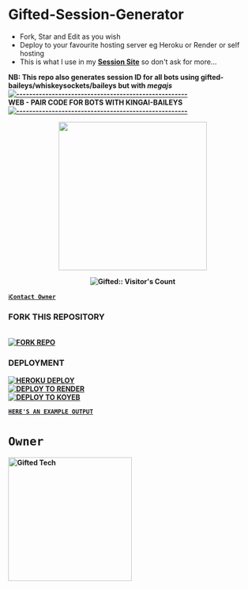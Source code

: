 
# Gifted-Session-Generator
- Fork, Star and Edit as you wish
- Deploy to your favourite hosting server eg Heroku or Render or self hosting
- This is what I use in my **[Session Site](https://pairing.giftedtech.web.id)** so don't ask for more...

<strong>NB:<strong/> This repo also generates session ID for all bots using gifted-baileys/whiskeysockets/baileys but with ***megajs***
[![-----------------------------------------------------](https://raw.githubusercontent.com/andreasbm/readme/master/assets/lines/colored.png)](#table-of-contents)
<br/>WEB - PAIR CODE FOR BOTS WITH KINGAI-BAILEYS
[![-----------------------------------------------------](https://raw.githubusercontent.com/andreasbm/readme/master/assets/lines/colored.png)](#table-of-contents)
<p align="center">
   <a href="https://github.com/King12-D">
    <img src="https://files.catbox.moe/ogwrk8.png" width="300">
     
</a>
 <p align="center"><img src="https://profile-counter.glitch.me/{mauricegift}/count.svg" alt="Gifted:: Visitor's Count" /></p>



[`ℹ️Contact Owner`](https://kingdav.com.ng) 

### FORK THIS REPOSITORY 
 <br>
<a href='https://github.com/King12-D/gifted-pair-code/fork' target="_blank">
    <img alt='FORK REPO' src='https://img.shields.io/badge/-FORK REPO-black?style=for-the-badge&logo=github&logoColor=white'/>
</a>


### DEPLOYMENT
 
<a href='https://dashboard.heroku.com/new?template=https://github.com/mauricegiftgifted-pair-code' target="_blank"><img alt='HEROKU DEPLOY' src='https://img.shields.io/badge/-HEROKU DEPLOY-black?style=for-the-badge&logo=heroku&logoColor=white'/>
 <br>
<a href='https://dashboard.render.com' target="_blank">
    <img alt='DEPLOY TO RENDER' src='https://img.shields.io/badge/-DEPLOY TO RENDER-black?style=for-the-badge&logo=render&logoColor=white'/>
</a>
 <br>
<a href='https://app.koyeb.com' target="_blank">
    <img alt='DEPLOY TO KOYEB' src='https://img.shields.io/badge/-DEPLOY TO KOYEB-black?style=for-the-badge&logo=koyeb&logoColor=white'/>
</a>

[`HERE'S AN EXAMPLE OUTPUT`](https://kingdav.com.ng)
# `Owner`

 <a href="https://github.com/King12-D"><img src="https://github.com/King12-D.jpg" width="250" height="250" alt="Gifted Tech"/></a>

   

